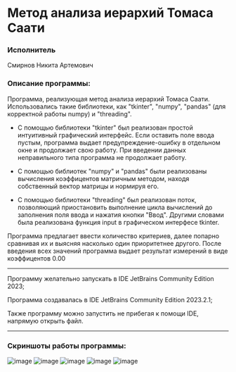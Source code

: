 # Метод анализа иерархий Томаса Саати
### Исполнитель 
Смирнов Никита Артемович

### Описание программы: 
Программа, реализующая метод анализа иерархий Томаса Саати. Использовались такие библиотеки, как "tkinter", "numpy", "pandas" (для корректной работы numpy) и "threading".

- С помощью библиотеки "tkinter" был реализован простой интуитивный графический интерфейс. Если оставить поле ввода пустым, программа выдает предупреждение-ошибку в отдельном окне и продолжает свою работу. При введении данных неправильного типа программа не продолжает работу.

- С помощью библиотек "numpy" и "pandas" были реализованы вычисления коэффицентов матричным методом, находя собственный вектор матрицы и нормируя его.

- С помощью библиотеки "threading" был реализован поток, позволяющий приостановить выполнение цикла вычислений до заполнения поля ввода и нажатия кнопки "Ввод". Другими словами была реализована функция input в графическом интерфесе tkinter.

Программа предлагает ввести количество критериев, далее попарно сравнивая их и выясняя насколько один приоритетнее другого. После введения всех значений программа выдает результат измерений в виде коэффицентов 0.00

____

Программу желательно запускать в IDE JetBrains Community Edition 2023;

Программa создавалась в IDE JetBrains Community Edition 2023.2.1;

Также программу можно запустить не прибегая к помощи IDE, напрямую открыть файл.
____
### Скриншоты работы программы:
![image](https://github.com/timinius/lab6/assets/69468245/cc9055a2-e9eb-4c4a-b343-e95999e562db)
![image](https://github.com/timinius/lab6/assets/69468245/9c30b4e9-ed5e-474f-a506-a077ca7b9c65)
![image](https://github.com/timinius/lab6/assets/69468245/42a8dc80-9351-40f3-bf32-80f63155cb5d)
![image](https://github.com/timinius/lab6/assets/69468245/02cd9bb8-2034-4dd2-ad1a-bdc0764c9e3d)
![image](https://github.com/timinius/lab6/assets/69468245/721e962c-0c92-47ed-8f83-0a6d084b409f)


